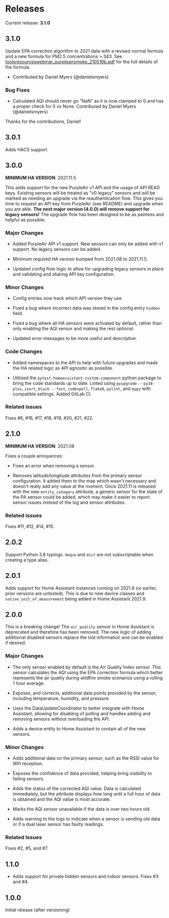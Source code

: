 # Releases

Current release: **3.1.0**

## 3.1.0

Update EPA correction algorithm to 2021 data with a revised normal
formula and a new formula for PM2.5 concentrations > 343. See
[toolsresourceswebinar_purpleairsmoke_210519b.pdf][epa-smoke] for the
full details of the formula.

  - Contributed by Daniel Myers (@danielsmyers)

[epa-smoke]: https://www.epa.gov/sites/default/files/2021-05/documents/toolsresourceswebinar_purpleairsmoke_210519b.pdf


### Bug Fixes

* Calculated AQI should never go "NaN" as it is now clamped to 0 and has
  a proper check for 0 vs None.
  Contribured by Daniel Myers (@danielsmyers)

Thanks for the contributions, Daniel!



## 3.0.1

Adds HACS support.



## 3.0.0

**MINIMUM HA VERSION**: 2021.11.5

This adds support for the new PurpleAir v1 API and the usage of API READ
keys. Existing sensors will be treated as "v0 legacy" sensors and will
be marked as needing an upgrade via the reauthentication flow. This
gives you time to request an API key from PurpleAir (see README) and
upgrade when you are able. **The next major version (4.0.0) will remove
support for legacy sensors!** The upgrade flow has been designed to be
as painless and helpful as possible.


### Major Changes

* Added PurpleAir API v1 support. New sensors can only be added with v1
  support. No legacy sensors can be added.

* Minimum required HA version bumped from 2021.08 to 2021.11.5.

* Updated config flow logic to allow for upgrading legacy sensors in
  place and validating and sharing API key configuration.


### Minor Changes

* Config entries now track which API version they use.

* Fixed a bug where incorrect data was stored in the config entry
  `hidden` field.

* Fixed a bug where all HA sensors were activated by default, rather
  than only enabling the AQI sensor and making the rest optional.

* Updated error messages to be more useful and descriptive.


### Code Changes

* Added namespaces to the API to help with future upgrades and made the
  HA related logic as API agnostic as possible.

* Utilized the `pytest-homeassistant-custom-component` python package to
  bring the code standards up to date. Linted using `pyupgrade
  --py38-plus`, `isort`, `black --fast`, `codespell`, `flake8`,
  `pylint`, and `mypy` with compatible settings. Added GitLab CI.


### Related issues

Fixes #6, #16, #17, #18, #19, #20, #21, #22.



## 2.1.0

**MINIMUM HA VERSION**: 2021.08

Fixes a couple annoyances:

* Fixes an error when removing a sensor.

* Removes latitude/longitude attributes from the primary sensor
  configuration. It added them to the map which wasn't necessary and
  doesn't really add any value at the moment. Once 2021.11 is released
  with the new `entity_category` attribute, a generic sensor for the
  state of the PA sensor could be added, which may make it easier to
  report sensor issues instead of the log and sensor attributes.


### Related issues

Fixes #11, #12, #14, #15.



## 2.0.2

Support Python 3.8 typings. `deque` and `dict` are not subscriptable
when creating a type alias.



## 2.0.1

Adds support for Home Assistant instances running on 2021.8 (or earlier,
prior versions are untested). This is due to new device classes and
`native_unit_of_measurement` being added in Home Assistant 2021.9.



## 2.0.0

This is a breaking change! The `air_quality` sensor in Home Assistant is
deprecated and therefore has been removed. The new logic of adding
additional disabled sensors replace the lost information and can be
enabled if desired.


### Major Changes

* The only sensor enabled by default is the Air Quality Index sensor.
  This sensor calculates the AQI using the EPA correction formula which
  better represents the air quality during wildfire smoke scenarios
  using a rolling 1 hour average.

* Exposes, and corrects, additional data points provided by the sensor,
  including temperature, humidity, and pressure.

* Uses the DataUpdateCoordinator to better integrate with Home
  Assistant, allowing for disabling of polling and handles adding and
  removing sensors without overloading the API.

* Adds a device entity to Home Assistant to contain all of the new
  sensors.


### Minor Changes

* Adds additional data on the primary sensor, such as the RSSI value for
  Wifi reception.

* Exposes the confidence of data provided, helping bring visibility to
  failing sensors.

* Adds the status of the corrected AQI value. Data is calculated
  immediately, but the attribute displays how long until a full hour of
  data is obtained and the AQI value is most accurate.

* Marks the AQI sensor unavailable if the data is over two hours old.

* Adds warning to the logs to indicate when a sensor is sending old data
  or if a dual laser sensor has faulty readings.


### Related Issues

Fixes #2, #5, and #7.



## 1.1.0

* Adds support for private hidden sensors and indoor sensors. Fixes #3
  and #4.



## 1.0.0

Initial release (after versioning)
